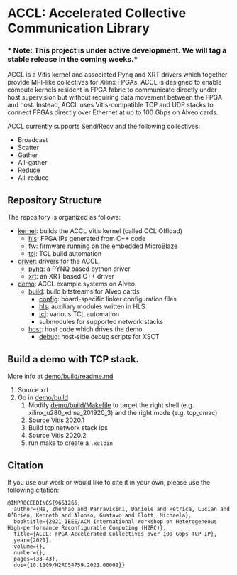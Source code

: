 # ACCL: Accelerated Collective Communication Library

### * Note: This project is under active development. We will tag a stable release in the coming weeks.*

ACCL is a Vitis kernel and associated Pynq and XRT drivers which together provide MPI-like collectives for Xilinx FPGAs. ACCL is designed to enable compute kernels resident in FPGA fabric to communicate directly under host supervision but without requiring data movement between the FPGA and host. Instead, ACCL uses Vitis-compatible TCP and UDP stacks to connect FPGAs directly over Ethernet at up to 100 Gbps on Alveo cards. 

ACCL currently supports Send/Recv and the following collectives:
* Broadcast
* Scatter
* Gather
* All-gather
* Reduce
* All-reduce

## Repository Structure

The repository is organized as follows:
- [kernel](kernel/): builds the ACCL Vitis kernel (called CCL Offload)
   - [hls](kernel/hls/): FPGA IPs generated from C++ code
   - [fw](kernel/fw/): firmware running on the embedded MicroBlaze
   - [tcl](kernel/tcl/): TCL build automation
- [driver](driver/): drivers for the ACCL.
   - [pynq](host/pynq/): a PYNQ based python driver
   - [xrt](host/xrt/): an XRT based C++ driver
- [demo](demo/): ACCL example systems on Alveo.
   - [build](demo/build/): build bitstreams for Alveo cards
     - [config](demo/build/config/): board-specific linker configuration files
     - [hls](demo/build/hls/): auxiliary modules written in HLS
     - [tcl](demo/build/tcl/): various TCL automation
     - submodules for supported network stacks
   - [host](demo/host/): host code which drives the demo
     - [debug](demo/host/debug/): host-side debug scripts for XSCT

## Build a demo with TCP stack. 

More info at [demo/build/readme.md](demo/build/readme.md)

1. Source xrt
1. Go in [demo/build](demo/build)
   1. Modify [demo/build/Makefile](demo/build/Makefile) to target the right shell (e.g. xilinx_u280_xdma_201920_3) and the right mode (e.g. tcp_cmac)
   1. Source Vitis 2020.1
   1. Build tcp network stack ips
   1. Source Vitis 2020.2
   1. run make to create a ``.xclbin``

## Citation
If you use our work or would like to cite it in your own, please use the following citation:

```
@INPROCEEDINGS{9651265,
  author={He, Zhenhao and Parravicini, Daniele and Petrica, Lucian and O’Brien, Kenneth and Alonso, Gustavo and Blott, Michaela},
  booktitle={2021 IEEE/ACM International Workshop on Heterogeneous High-performance Reconfigurable Computing (H2RC)}, 
  title={ACCL: FPGA-Accelerated Collectives over 100 Gbps TCP-IP}, 
  year={2021},
  volume={},
  number={},
  pages={33-43},
  doi={10.1109/H2RC54759.2021.00009}}
```
